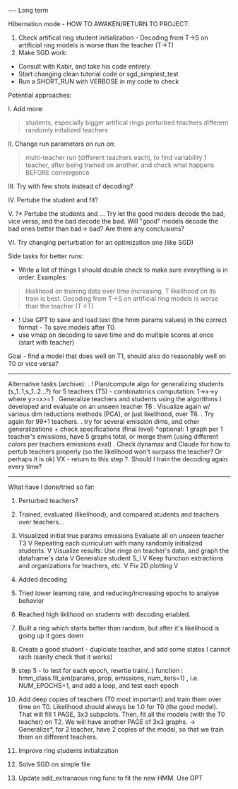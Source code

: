 --- Long term


Hibernation mode - HOW TO AWAKEN/RETURN TO PROJECT:

1. Check artifical ring student initialization - Decoding from T->S on artificial ring models is worse than the teacher (T->T)
2. Make SGD work: 
- Consult with Kabir, and take his code entirely. 
- Start changing clean tutorial code or sgd_simplest_test
- Run a SHORT_RUN with VERBOSE in my code to check



Potential approaches:

I. Add more:
> students, especially bigger artifical rings
> perturbed teachers
> different randomly initalized teachers

II. Change run parameters on run on:
> multi-teacher run (different teachers each), to find variability
> 1 teacher, after being trained on another, and check what happens BEFORE convergence

III. Try with few shots instead of decoding? 

IV. Pertube the student and fit?

V. ?* Pertube the students and ... Try let the good models decode the bad, vice versa, and the bad decode the bad. Will "good" models decode the bad ones better than bad-> bad? Are there any conclusions?

VI. Try changing perturbation for an optimization one (like SGD)


Side tasks for better runs:
- Write a list of things I should double check to make sure everything is in order. Examples:
> likelihood on training data over time increasing, T likelihood on its train is best.
> Decoding from T->S on artificial ring models is worse than the teacher (T->T)
- ! Use GPT to save and load text (the hmm params values) in the correct format - To save models after T0.
- use vmap on decoding to save time and do multiple scores at once (start with teacher)



Goal - find a model that does well on T1, should also do reasonably well on T0 or vice versa?




---

Alternative tasks (archive):
. ! Plan/compute algo for generalizing students (s_1..1,s_1..2...?) for 5 teachers (T5) - combinatorics computation:
1->x->y where y>=x>=1
. Generalize teachers and students using the algorithms I developed and evaluate on an unseen teacher T6
. Visualize again w/ various dim reductions methods (PCA), or just likelihood, over T6.
. Try again for 99+1 teachers.
. try for several emission dims, and other generalizations + check specifications (final level)
*optional: 1 graph per 1 teacher's emissions, have 5 graphs total, or merge them (using different colors per teachers emissions eval)
. Check dynamax and Claude for how to pertub teachers properly (so the likelihood won't surpass the teacher? Or perhaps it is ok) VX - return to this step
?. Should I train the decoding again every time?


-------------------------------------------------------------------------------

What have I done/tried so far:
1.  Perturbed teachers?
2.  Trained, evaluated (likelihood), and compared students and teachers over teachers...
3.  Visualized initial true params emissions
    Evaluate all on unseen teacher T3 V
    Repeating each curriculum with many randomly initialized students. V
    Visualize results: Use rings on teacher's data, and graph the dataframe's data V
    Generalize student S_l V
    Keep function extractions and organizations for teachers, etc. V
    Fix 2D plotting V
4. Added decoding
5. Tried lower learning rate, and reducing/increasing epochs to analyse behavior

6. Reached high liklihood on students with decoding enabled.
7. Built a ring which starts better than random, but after it's likelihood is going up it goes down 
8. Create a good student - duplciate teacher, and add some states I cannot rach (sanity check that it works)
9. step 5 - to test for each epoch, rewrtie train(..) function : hmm_class.fit_em(params, prop, emissions, num_iters=1) , i.e. NUM_EPOCHS=1, and add a loop, and test each epoch 
10. Add deep copies of teachers (T0 most important) and train them over time on T0. Likelihood should always be 1.0 for T0 (the good model). 
That will fill 1 PAGE, 3x3 subpolots. 
Then, fit all the models (with the T0 teacher) on T2. We will have another PAGE of 3x3 graphs. 
-> Generalize*, for 2 teacher, have 2 copies of the model, so that we train them on different teachers.
11. Improve ring students initialization
12. Solve SGD on simple file
13. Update add_extranaous ring func to fit the new HMM. Use GPT

